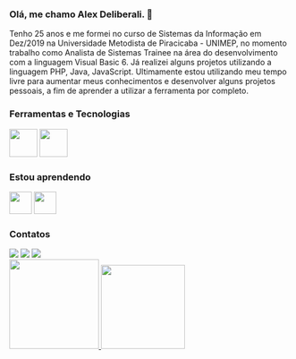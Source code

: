 ### Olá, me chamo Alex Deliberali. 👊

Tenho 25 anos e me formei no curso de Sistemas da Informação em Dez/2019 na Universidade Metodista de Piracicaba - UNIMEP, no momento trabalho como Analista de Sistemas Trainee na área do desenvolvimento com a linguagem Visual Basic 6.
Já realizei alguns projetos utilizando a linguagem PHP, Java, JavaScript.
Ultimamente estou utilizando meu tempo livre para aumentar meus conhecimentos e desenvolver alguns projetos pessoais, a fim de aprender a utilizar a ferramenta por completo.



### Ferramentas e Tecnologias

<img src="https://cdn.jsdelivr.net/gh/devicons/devicon/icons/html5/html5-original-wordmark.svg" width ="50" height="50"/> <img src="https://cdn.jsdelivr.net/gh/devicons/devicon/icons/css3/css3-original-wordmark.svg" width ="50" height="50"/>
          


### Estou aprendendo

<img src="https://cdn.jsdelivr.net/gh/devicons/devicon/icons/java/java-original.svg" width = "40" height="40"/>    <img src="https://cdn.jsdelivr.net/gh/devicons/devicon/icons/javascript/javascript-original.svg" width = "40" height="40"/>


### Contatos

<div>
<a href="https://instagram.com/alexdeliberali" target="_blank"><img src="https://img.shields.io/badge/-Instagram-%23E4405F?style=for-the-badge&logo=instagram&logoColor=white" target="_blank"></a>
<a href = "mailto:alexdeliberali@gmail.com"><img src="https://img.shields.io/badge/Gmail-D14836?style=for-the-badge&logo=gmail&logoColor=white" target="_blank"></a>
<a href="https://www.linkedin.com/in/alexsander-deliberali-a8b13213b/" target="_blank"><img src="https://img.shields.io/badge/-LinkedIn-%230077B5?style=for-the-badge&logo=linkedin&logoColor=white" target="_blank"></a>   
</div>


<div>
<a href="https://github.com/alexdeliberali">
<img height="160em" src="https://github-readme-stats.vercel.app/api?username=alexdeliberali&show_icons=true&theme=dark&include_all_commits=true&count_private=true"/> <img height="150em" src="https://github-readme-stats.vercel.app/api/top-langs/?username=alexdeliberali&layout=compact&langs_count=7&theme=dark"/> 
</div>

<!--
**AlexDeliberali/alexdeliberali** is a ✨ _special_ ✨ repository because its `README.md` (this file) appears on your GitHub profile.

Here are some ideas to get you started:

- 🔭 I’m currently working on ...
- 🌱 I’m currently learning ...
- 👯 I’m looking to collaborate on ...
- 🤔 I’m looking for help with ...
- 💬 Ask me about ...
- 📫 How to reach me: ...
- 😄 Pronouns: ...
- ⚡ Fun fact: ...
-->
